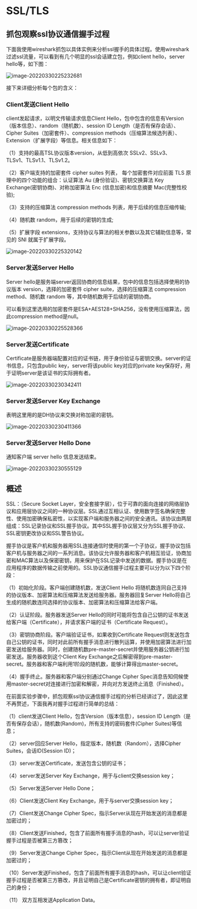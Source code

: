 # SSL/TLS

## **抓包观察ssl协议通信握手过程**

下面我使用wireshark抓包以具体实例来分析ssl握手的具体过程。使用wireshark过滤ssl流量，可以看到有几个明显的ssl会话建立包，例如client hello，server hello等，如下图：

![image-20220330225232681](https://gitee.com/bright_xu/blog-image/raw/master/202203302252821.png)

接下来详细分析每个包的含义：

### Client发送Client Hello

client发起请求，以明文传输请求信息Client Hello，包中包含的信息有Version（版本信息）、random（随机数）、session ID Length（是否有保存会话）、Cipher Suites（加密套件）、compression methods（压缩算法候选列表）、Extension（扩展字段）等信息。相关信息如下：

（1）支持的最高TSL协议版本version，从低到高依次 SSLv2、SSLv3、 TLSv1、TLSv1.1、TLSv1.2。

（2）客户端支持的加密套件 cipher suites 列表， 每个加密套件对应前面 TLS 原理中的四个功能的组合：认证算法 Au (身份验证)、密钥交换算法 Key Exchange(密钥协商)、对称加密算法 Enc (信息加密)和信息摘要 Mac(完整性校验);

（3）支持的压缩算法 compression methods 列表，用于后续的信息压缩传输;

（4）随机数 random，用于后续的密钥的生成;

（5）扩展字段 extensions，支持协议与算法的相关参数以及其它辅助信息等，常见的 SNI 就属于扩展字段。

![image-20220330225320142](https://gitee.com/bright_xu/blog-image/raw/master/202203302253194.png)

### Server发送Server Hello

Server hello是服务端server返回协商的信息结果，包中的信息包括选择使用的协议版本 version，选择的加密套件 cipher suite，选择的压缩算法 compression method、随机数 random 等，其中随机数用于后续的密钥协商。

可以看到这里选用的加密套件是ESA+AES128+SHA256，没有使用压缩算法，因此compression method是null。

![image-20220330225528366](https://gitee.com/bright_xu/blog-image/raw/master/202203302255423.png)

### Server发送Certificate

Certificate是服务器端配置对应的证书链，用于身份验证与密钥交换。server的证书信息，只包含public key，server将该public key对应的private key保存好，用于证明server是该证书的实际拥有者。

![image-20220330230342411](https://gitee.com/bright_xu/blog-image/raw/master/202203302303453.png)

### Server发送Server Key Exchange

表明这里用的是DH协议来交换对称加密的密钥。

![image-20220330230411366](https://gitee.com/bright_xu/blog-image/raw/master/202203302304404.png)

### Server发送Server Hello Done

通知客户端 server hello 信息发送结束。

![image-20220330230555129](https://gitee.com/bright_xu/blog-image/raw/master/202203302305185.png)

## 概述

SSL：（Secure Socket Layer，安全套接字层），位于可靠的面向连接的网络层协议和应用层协议之间的一种协议层。SSL通过互相认证、使用数字签名确保完整性、使用加密确保私密性，以实现客户端和服务器之间的安全通讯。该协议由两层组成：SSL记录协议和SSL握手协议。其中SSL握手协议层又分为SSL握手协议、SSL密钥更改协议和SSL警告协议。

握手协议是客户机和服务器用SSL连接通信时使用的第一个子协议，握手协议包括客户机与服务器之间的一系列消息。该协议允许服务器和客户机相互验证，协商加密和MAC算法以及保密密钥，用来保护在SSL记录中发送的数据。握手协议是在应用程序的数据传输之前使用的。SSL协议通信握手过程主要可以分为以下四个阶段：

（1）初始化阶段。客户端创建随机数，发送Client Hello 将随机数连同自己支持的协议版本、加密算法和压缩算法发送给服务器。服务器回复Server Hello将自己生成的随机数连同选择的协议版本、加密算法和压缩算法给客户端。

（2）认证阶段。服务器发送Server Hello的同时可能将包含自己公钥的证书发送给客户端（Certificate），并请求客户端的证书（Certificate Request）。

（3）密钥协商阶段。客户端验证证书，如果收到Certificate Request则发送包含自己公钥的证书，同时对此前所有握手消息进行散列运算，并使用加密算法进行加密发送给服务器。同时，创建随机数pre-master-secret并使用服务器公钥进行加密发送。服务器收到这个Client Key Exchange之后解密得到pre-master-secret。服务器和客户端利用1阶段的随机数，能够计算得出master-secret。

（4）握手终止。服务器和客户端分别通过Change Cipher Spec消息告知伺候使用master-secret对连接进行加密和解密，并向对方发送终止消息（Finished）。

 

  在前面实验步骤中，抓包观察ssl协议通信握手过程的分析已经讲过了，因此这里不再赘述，下面我再对握手过程进行简单的总结：

（1）client发送Client Hello，包含Version（版本信息），session ID Length（是否有保存会话），随机数(Random)，所有支持的密码套件(Cipher Suites)等信息；

（2）server回应Server Hello，指定版本，随机数（Random），选择Cipher Suites，会话ID(Session ID)；

（3）server发送Certificate，发送包含公钥的证书；

（4）server发送Server Key Exchange，用于与client交换session key；

（5）Server发送Server Hello Done；

（6）Client发送Client Key Exchange，用于与server交换session key；

（7）Client发送Change Cipher Spec，指示Server从现在开始发送的消息都是加密过的；

（8）Client发送Finished，包含了前面所有握手消息的hash，可以让server验证握手过程是否被第三方篡改；

（9）Server发送Change Cipher Spec，指示Client从现在开始发送的消息都是加密过的；

（10）Server发送Finished，包含了前面所有握手消息的hash，可以让client验证握手过程是否被第三方篡改，并且证明自己是Certificate密钥的拥有者，即证明自己的身份；

（11） 双方互相发送Application Data。
